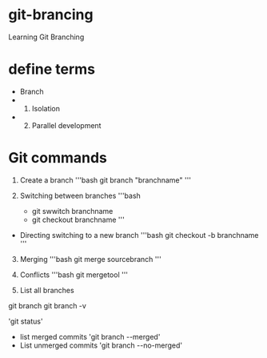 # git-brancing
Learning Git Branching

# define terms
- Branch
- 1. Isolation
- 2. Parallel development

# Git commands
1. Create a branch
'''bash
   git branch "branchname"
'''

2. Switching between branches
'''bash
   - git swwitch branchname
   - git checkout branchname
'''

-    Directing switching to a new branch
'''bash
    git checkout -b branchname
''' 

3. Merging
'''bash
   git merge sourcebranch
'''

4. Conflicts
'''bash
   git mergetool
'''

5. List all branches

git branch
git branch -v


'git status'

- list merged commits
'git branch --merged'
- List unmerged commits
'git branch --no-merged' 